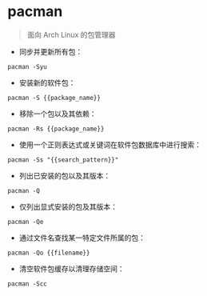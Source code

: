 # pacman

> 面向 Arch Linux 的包管理器

- 同步并更新所有包：

`pacman -Syu`

- 安装新的软件包：

`pacman -S {{package_name}}`

- 移除一个包以及其依赖：

`pacman -Rs {{package_name}}`

- 使用一个正则表达式或关键词在软件包数据库中进行搜索：

`pacman -Ss "{{search_pattern}}"`

- 列出已安装的包以及其版本：

`pacman -Q`

- 仅列出显式安装的包及其版本：

`pacman -Qe`

- 通过文件名查找某一特定文件所属的包：

`pacman -Qo {{filename}}`

- 清空软件包缓存以清理存储空间：

`pacman -Scc`

[#]: contributors: ([王兴宇，Linux & BC]，[籥]，[Frederick]，[🔆🔆🔆Christopher Lee]，[ZDY])